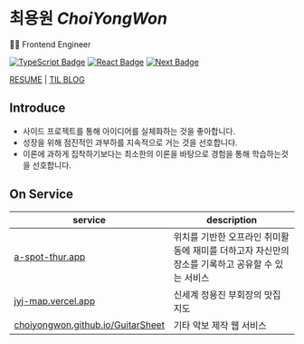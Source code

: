 


# 최용원 _ChoiYongWon_

👨‍💻 Frontend Engineer

[![TypeScript Badge](https://img.shields.io/badge/Typescript-235A97?style=flat-square&logo=Typescript&logoColor=white)](https://www.typescriptlang.org/)
[![React Badge](https://img.shields.io/badge/React-61DAFB?style=flat-square&logo=React&logoColor=white)](https://reactjs.org/)
[![Next Badge](https://img.shields.io/badge/Next.js-000000?style=flat-square&logo=Next.js&logoColor=white)](https://nextjs.org/)

[RESUME](https://resume.rtolzo.dev) | [TIL BLOG](https://til.rtolzo.dev)  

## Introduce

- 사이드 프로젝트를 통해 아이디어를 실체화하는 것을 좋아합니다.
- 성장을 위해 점진적인 과부하를 지속적으로 거는 것을 선호합니다.
- 이론에 과하게 집착하기보다는 최소한의 이론을 바탕으로 경험을 통해 학습하는것을 선호합니다.


## On Service
| service  | description |
| ------------- | ------------- |
| [a-spot-thur.app](https://a-spot-thur.app)  | 위치를 기반한 오프라인 취미활동에 재미를 더하고자 자신만의 장소를 기록하고 공유할 수 있는 서비스  |
| [jyj-map.vercel.app](https://jyj-map.vercel.app)  | 신세계 정용진 부회장의 맛집 지도  |
| [choiyongwon.github.io/GuitarSheet](https://choiyongwon.github.io/GuitarSheet)  | 기타 악보 제작 웹 서비스  |
    
    

